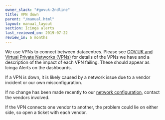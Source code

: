 ```yaml
---
owner_slack: "#govuk-2ndline"
title: VPN down
parent: "/manual.html"
layout: manual_layout
section: Icinga alerts
last_reviewed_on: 2019-07-22
review_in: 6 months
---
```


We use VPNs to connect between datacentres. Please see
[GOV.UK and Virtual Private Networks (VPNs)](/manual/vpn.html) for details of
the VPNs we have and a description of the impact of each VPN failing. These
should appear as Icinga Alerts on the dashboards.

If a VPN is down, it is likely caused by a network issue due to a vendor
incident or our own misconfiguration.

If no change has been made recently to our [network
configuration](https://github.com/alphagov/govuk-provisioning),
contact the vendors involved.

If the VPN connects one vendor to another, the problem could lie on either
side, so open a ticket with each vendor.
